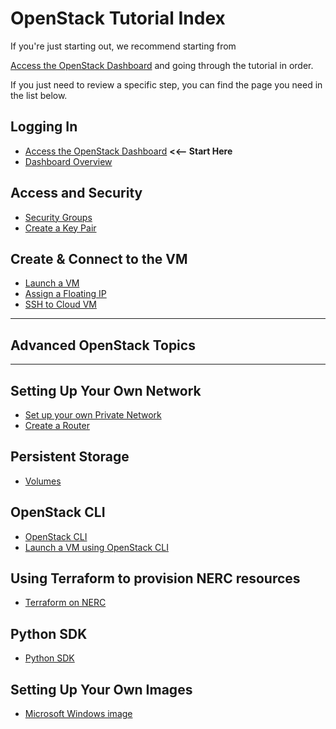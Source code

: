 # OpenStack Tutorial Index

If you're just starting out, we recommend starting from

[Access the OpenStack Dashboard](logging-in/access-the-openstack-dashboard.md)
and going through the tutorial in order.

If you just need to review a specific step, you can find the page you need in
the list below.

## Logging In

- [Access the OpenStack Dashboard](logging-in/access-the-openstack-dashboard.md)
**<<-- Start Here**
- [Dashboard Overview](logging-in/dashboard-overview.md)

## Access and Security

- [Security Groups](access-and-security/security-groups.md)
- [Create a Key Pair](access-and-security/create-a-key-pair.md)

## Create &amp; Connect to the VM

- [Launch a VM](create-and-connect-to-the-VM/launch-a-VM.md)
- [Assign a Floating IP](create-and-connect-to-the-VM/assign-a-floating-IP.md)
- [SSH to Cloud VM](create-and-connect-to-the-VM/ssh-to-cloud-VM.md)

---

## **Advanced OpenStack Topics**

---

## Setting Up Your Own Network

- [Set up your own Private Network](advanced-openstack-topics/setting-up-a-network/set-up-a-private-network.md)
- [Create a Router](advanced-openstack-topics/setting-up-a-network/create-a-router.md)

## Persistent Storage

- [Volumes](advanced-openstack-topics/persistent-storage/volumes.md)

## OpenStack CLI

- [OpenStack CLI](advanced-openstack-topics/openstack-cli/openstack-CLI.md)
- [Launch a VM using OpenStack CLI](advanced-openstack-topics/openstack-cli/launch-a-VM-using-openstack-CLI.md)

## Using Terraform to provision NERC resources

- [Terraform on NERC](advanced-openstack-topics/terraform/terraform-on-NERC.md)

## Python SDK

- [Python SDK](advanced-openstack-topics/python-sdk/python-SDK.md)

## Setting Up Your Own Images

- [Microsoft Windows image](advanced-openstack-topics/setting-up-your-own-images/how-to-build-windows-image.md)
